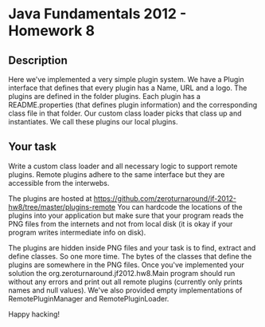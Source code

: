 Java Fundamentals 2012 - Homework 8
===========

Description
----------

Here we've implemented a very simple plugin system. We have a Plugin interface
that defines that every plugin has a Name, URL and a logo. The plugins are defined
in the folder plugins. Each plugin has a README.properties (that defines plugin information)
and the corresponding class file in that folder. Our custom class loader picks that 
class up and instantiates. We call these plugins our local plugins.

Your task
----------

Write a custom class loader and all necessary logic to support remote plugins. Remote plugins
adhere to the same interface but they are accessible from the interwebs.

The plugins are hosted at https://github.com/zeroturnaround/jf-2012-hw8/tree/master/plugins-remote You can
hardcode the locations of the plugins into your application but make sure that your program reads the PNG files
from the internets and not from local disk (it is okay if your program writes intermediate info on disk).

The plugins are hidden inside PNG files and your task is to find, extract and define classes. So one more time. The bytes
of the classes that define the plugins are somewhere in the PNG files. Once
you've implemented your solution the org.zeroturnaround.jf2012.hw8.Main program should run without any errors and
print out all remote plugins (currently only prints names and null values). We've also provided empty implementations
of RemotePluginManager and RemotePluginLoader.

Happy hacking!